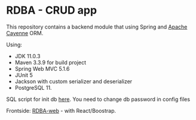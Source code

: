 # RDBA - CRUD app
 
This repository contains a backend module that using Spring and <a href="https://cayenne.apache.org/">Apache Cayenne</a> ORM.

Using:
* JDK 11.0.3
* Maven 3.3.9 for build project
* Spring Web MVC 5.1.6
* JUnit 5
* Jackson with custom serializer and deserializer
* PostgreSQL 11.

SQL script for init db [here](https://github.com/ykazlovich/RDBAC/blob/master/src/main/resources/db/database.sql).
You need to change db password in config files


Frontside:
<a href="https://github.com/ykazlovich/RDBA-web">RDBA-web</a> - with React/Boostrap.


